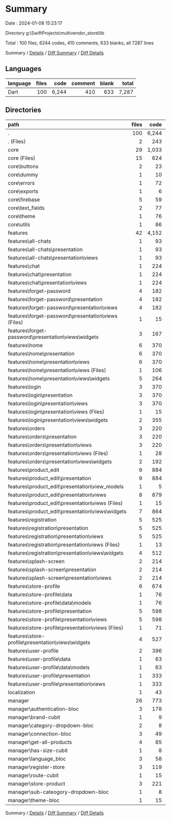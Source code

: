 # Summary

Date : 2024-01-08 15:23:17

Directory g:\\SwiftProjects\\multivendor_store\\lib

Total : 100 files,  6244 codes, 410 comments, 633 blanks, all 7287 lines

Summary / [Details](details.md) / [Diff Summary](diff.md) / [Diff Details](diff-details.md)

## Languages
| language | files | code | comment | blank | total |
| :--- | ---: | ---: | ---: | ---: | ---: |
| Dart | 100 | 6,244 | 410 | 633 | 7,287 |

## Directories
| path | files | code | comment | blank | total |
| :--- | ---: | ---: | ---: | ---: | ---: |
| . | 100 | 6,244 | 410 | 633 | 7,287 |
| . (Files) | 2 | 243 | 12 | 16 | 271 |
| core | 29 | 1,033 | 62 | 130 | 1,225 |
| core (Files) | 15 | 624 | 35 | 80 | 739 |
| core\\buttons | 2 | 23 | 0 | 4 | 27 |
| core\\dummy | 1 | 10 | 0 | 2 | 12 |
| core\\errors | 1 | 72 | 2 | 6 | 80 |
| core\\exports | 1 | 6 | 0 | 1 | 7 |
| core\\firebase | 5 | 59 | 10 | 19 | 88 |
| core\\text_fields | 2 | 77 | 12 | 8 | 97 |
| core\\theme | 1 | 76 | 3 | 3 | 82 |
| core\\utils | 1 | 86 | 0 | 7 | 93 |
| features | 42 | 4,152 | 289 | 292 | 4,733 |
| features\\all-chats | 1 | 93 | 1 | 5 | 99 |
| features\\all-chats\\presentation | 1 | 93 | 1 | 5 | 99 |
| features\\all-chats\\presentation\\views | 1 | 93 | 1 | 5 | 99 |
| features\\chat | 1 | 224 | 8 | 11 | 243 |
| features\\chat\\presentation | 1 | 224 | 8 | 11 | 243 |
| features\\chat\\presentation\\views | 1 | 224 | 8 | 11 | 243 |
| features\\forget-password | 4 | 182 | 4 | 16 | 202 |
| features\\forget-password\\presentation | 4 | 182 | 4 | 16 | 202 |
| features\\forget-password\\presentation\\views | 4 | 182 | 4 | 16 | 202 |
| features\\forget-password\\presentation\\views (Files) | 1 | 15 | 0 | 3 | 18 |
| features\\forget-password\\presentation\\views\\widgets | 3 | 167 | 4 | 13 | 184 |
| features\\home | 6 | 370 | 18 | 29 | 417 |
| features\\home\\presentation | 6 | 370 | 18 | 29 | 417 |
| features\\home\\presentation\\views | 6 | 370 | 18 | 29 | 417 |
| features\\home\\presentation\\views (Files) | 1 | 106 | 18 | 12 | 136 |
| features\\home\\presentation\\views\\widgets | 5 | 264 | 0 | 17 | 281 |
| features\\login | 3 | 370 | 32 | 28 | 430 |
| features\\login\\presentation | 3 | 370 | 32 | 28 | 430 |
| features\\login\\presentation\\views | 3 | 370 | 32 | 28 | 430 |
| features\\login\\presentation\\views (Files) | 1 | 15 | 0 | 4 | 19 |
| features\\login\\presentation\\views\\widgets | 2 | 355 | 32 | 24 | 411 |
| features\\orders | 3 | 220 | 13 | 23 | 256 |
| features\\orders\\presentation | 3 | 220 | 13 | 23 | 256 |
| features\\orders\\presentation\\views | 3 | 220 | 13 | 23 | 256 |
| features\\orders\\presentation\\views (Files) | 1 | 28 | 3 | 5 | 36 |
| features\\orders\\presentation\\views\\widgets | 2 | 192 | 10 | 18 | 220 |
| features\\product_edit | 9 | 884 | 124 | 65 | 1,073 |
| features\\product_edit\\presentation | 9 | 884 | 124 | 65 | 1,073 |
| features\\product_edit\\presentation\\view_models | 1 | 5 | 0 | 2 | 7 |
| features\\product_edit\\presentation\\views | 8 | 879 | 124 | 63 | 1,066 |
| features\\product_edit\\presentation\\views (Files) | 1 | 15 | 88 | 9 | 112 |
| features\\product_edit\\presentation\\views\\widgets | 7 | 864 | 36 | 54 | 954 |
| features\\registration | 5 | 525 | 55 | 36 | 616 |
| features\\registration\\presentation | 5 | 525 | 55 | 36 | 616 |
| features\\registration\\presentation\\views | 5 | 525 | 55 | 36 | 616 |
| features\\registration\\presentation\\views (Files) | 1 | 13 | 48 | 7 | 68 |
| features\\registration\\presentation\\views\\widgets | 4 | 512 | 7 | 29 | 548 |
| features\\splash-screen | 2 | 214 | 2 | 24 | 240 |
| features\\splash-screen\\presentation | 2 | 214 | 2 | 24 | 240 |
| features\\splash-screen\\presentation\\views | 2 | 214 | 2 | 24 | 240 |
| features\\store-profile | 6 | 674 | 21 | 36 | 731 |
| features\\store-profile\\data | 1 | 76 | 0 | 3 | 79 |
| features\\store-profile\\data\\models | 1 | 76 | 0 | 3 | 79 |
| features\\store-profile\\presentation | 5 | 598 | 21 | 33 | 652 |
| features\\store-profile\\presentation\\views | 5 | 598 | 21 | 33 | 652 |
| features\\store-profile\\presentation\\views (Files) | 1 | 71 | 4 | 6 | 81 |
| features\\store-profile\\presentation\\views\\widgets | 4 | 527 | 17 | 27 | 571 |
| features\\user-profile | 2 | 396 | 11 | 19 | 426 |
| features\\user-profile\\data | 1 | 63 | 0 | 4 | 67 |
| features\\user-profile\\data\\models | 1 | 63 | 0 | 4 | 67 |
| features\\user-profile\\presentation | 1 | 333 | 11 | 15 | 359 |
| features\\user-profile\\presentation\\views | 1 | 333 | 11 | 15 | 359 |
| localization | 1 | 43 | 0 | 15 | 58 |
| manager | 26 | 773 | 47 | 180 | 1,000 |
| manager\\authentication-bloc | 3 | 178 | 14 | 38 | 230 |
| manager\\brand-cubit | 1 | 9 | 0 | 4 | 13 |
| manager\\category-dropdown-bloc | 2 | 8 | 4 | 6 | 18 |
| manager\\connection-bloc | 3 | 49 | 0 | 16 | 65 |
| manager\\get-all-products | 4 | 85 | 7 | 21 | 113 |
| manager\\has-size-cubit | 1 | 8 | 0 | 3 | 11 |
| manager\\language_bloc | 3 | 58 | 0 | 13 | 71 |
| manager\\register-store | 3 | 119 | 3 | 26 | 148 |
| manager\\route-cubit | 1 | 15 | 0 | 5 | 20 |
| manager\\store-product | 3 | 221 | 19 | 40 | 280 |
| manager\\sub-cateogory-dropdown-bloc | 1 | 8 | 0 | 3 | 11 |
| manager\\theme-bloc | 1 | 15 | 0 | 5 | 20 |

Summary / [Details](details.md) / [Diff Summary](diff.md) / [Diff Details](diff-details.md)